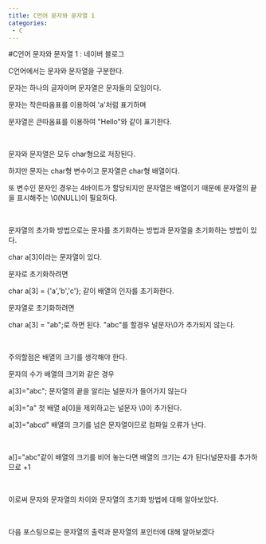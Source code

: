 ```yaml
---
title: C언어 문자와 문자열 1
categories:
 - C
---
```

#C언어 문자와 문자열 1 : 네이버 블로그
<div class="wrap_rabbit pcol2 _param(1) _postViewArea221559703171" id="post-view221559703171">
<!-- Rabbit HTML --><div class="se-viewer se-theme-default" lang="ko-KR">
<!-- SE_DOC_HEADER_END -->
<div class="se-main-container">
<div class="se-component se-text se-l-default" id="SE-32dfb7da-db9d-4c5a-8129-31fedd619770">
<div class="se-component-content">
<div class="se-section se-section-text se-l-default">
<div class="se-module se-module-text"><!-- SE-TEXT { --><p class="se-text-paragraph se-text-paragraph-align-" id="SE-cddd5293-0e96-4e09-bd35-85035e9fb852" style=""><span class="se-fs- se-ff-" id="SE-71a6ad47-01f7-4534-afd0-6ea52b5b14a9" style="">C언어에서는 문자와 문자열을 구분한다.</span></p><!-- } SE-TEXT --><!-- SE-TEXT { --><p class="se-text-paragraph se-text-paragraph-align-" id="SE-1a901dfb-5213-499a-9f73-8f8323908be4" style=""><span class="se-fs- se-ff-" id="SE-779cd06d-b834-432a-a30d-68115794a4b3" style="">문자는 하나의 글자이며 문자열은 문자들의 모임이다.</span></p><!-- } SE-TEXT --><!-- SE-TEXT { --><p class="se-text-paragraph se-text-paragraph-align-" id="SE-9e29f486-381d-4c41-895b-70e7a3d23c8b" style=""><span class="se-fs- se-ff-" id="SE-623d15c0-4b6f-4a63-a978-f6fba84e247a" style="">문자는 작은따옴표를 이용하여 'a'처럼 표기하며</span></p><!-- } SE-TEXT --><!-- SE-TEXT { --><p class="se-text-paragraph se-text-paragraph-align-" id="SE-91c5326c-87a2-491a-99af-c754c32706ac" style=""><span class="se-fs- se-ff-" id="SE-2fc641bd-d876-4ec3-a329-fb888b60ac96" style="">문자열은 큰따옴표를 이용하여 "Hello"와 같이 표기한다.</span></p><!-- } SE-TEXT --><!-- SE-TEXT { --><p class="se-text-paragraph se-text-paragraph-align-" id="SE-6c96e2a0-c312-48cb-8dd8-13128245773a" style=""><span class="se-fs- se-ff-" id="SE-415b7b07-00d3-4671-ae63-4805e7871297" style="">​</span></p><!-- } SE-TEXT --><!-- SE-TEXT { --><p class="se-text-paragraph se-text-paragraph-align-" id="SE-75f5149e-4c51-4061-8682-735310d80d9a" style=""><span class="se-fs- se-ff-" id="SE-05d44e7f-11aa-4b62-8fde-335d2274656f" style="">문자와 문자열은 모두 char형으로 저장된다.</span></p><!-- } SE-TEXT --><!-- SE-TEXT { --><p class="se-text-paragraph se-text-paragraph-align-" id="SE-f5ec93da-33d5-4b0b-a48f-cb646eb3ffbd" style=""><span class="se-fs- se-ff-" id="SE-75eb4802-cd64-464e-a615-f21a978c2249" style="">하지만 문자는 char형 변수이고 문자열은 char형 배열이다.</span></p><!-- } SE-TEXT --><!-- SE-TEXT { --><p class="se-text-paragraph se-text-paragraph-align-" id="SE-9cd798aa-a0ef-4c62-a451-715b7befd525" style=""><span class="se-fs- se-ff-" id="SE-dcec9f8b-860b-4854-9a29-7426a31c1e41" style="">또 변수인 문자인 경우는 4바이트가 할당되지만 문자열은 배열이기 때문에 문자열의 끝을 표시해주는 \0(NULL)이 필요하다.</span></p><!-- } SE-TEXT --><!-- SE-TEXT { --><p class="se-text-paragraph se-text-paragraph-align-" id="SE-d3c363d3-aeef-49a0-89ab-dd1d157f2bb2" style=""><span class="se-fs- se-ff-" id="SE-a9f5df66-6e35-4819-aa74-446cbee8b0a0" style="">​</span></p><!-- } SE-TEXT --><!-- SE-TEXT { --><p class="se-text-paragraph se-text-paragraph-align-" id="SE-97b8298a-1fcf-4053-9583-666ff0cb669c" style=""><span class="se-fs- se-ff-" id="SE-3c814d04-41c4-4628-8597-5e19c6c01143" style="">문자열의 초가화 방법으로는 문자를 초기화하는 방법과 문자열을 초기화하는 방법이 있다.</span></p><!-- } SE-TEXT --><!-- SE-TEXT { --><p class="se-text-paragraph se-text-paragraph-align-" id="SE-ba41e3a1-4251-47ab-b303-af1d9b249709" style=""><span class="se-fs- se-ff-" id="SE-1da6291f-eba4-4980-a0ec-be65f433f60b" style="">char a[3]이라는 문자열이 있다.</span></p><!-- } SE-TEXT --><!-- SE-TEXT { --><p class="se-text-paragraph se-text-paragraph-align-" id="SE-fbdc1f02-15dd-4204-aa94-d27e85fd0521" style=""><span class="se-fs- se-ff-" id="SE-85a99598-acbc-4830-b7a5-d88c4a0d6ed5" style="">문자로 초기화하려면</span></p><!-- } SE-TEXT --><!-- SE-TEXT { --><p class="se-text-paragraph se-text-paragraph-align-" id="SE-f80a46fa-4b23-4a7d-9f7c-507f40bcfe52" style=""><span class="se-fs- se-ff-" id="SE-dee1dfa2-7b50-4106-86e1-5f720844c9cc" style="">char a[3] = {'a','b','c'}; 같이 배열의 인자를 초기화한다.</span></p><!-- } SE-TEXT --><!-- SE-TEXT { --><p class="se-text-paragraph se-text-paragraph-align-" id="SE-b06c6846-464a-4b6b-ae4b-bce01493f410" style=""><span class="se-fs- se-ff-" id="SE-1dbb5e65-a651-491e-9cab-315b8c093ec1" style="">문자열로 초기화하려면</span></p><!-- } SE-TEXT --><!-- SE-TEXT { --><p class="se-text-paragraph se-text-paragraph-align-" id="SE-31b3ec50-e001-43b5-b5b8-c42dd98cc5f9" style=""><span class="se-fs- se-ff-" id="SE-21ef40cb-cce2-4d25-9fa5-d6cf84eb40af" style="">char a[3] = "ab";로 하면 된다. "abc"를 할경우 널문자\0가 추가되지 않는다.</span></p><!-- } SE-TEXT --><!-- SE-TEXT { --><p class="se-text-paragraph se-text-paragraph-align-" id="SE-17b95676-b4f7-48bf-bd2e-f324f3150e79" style=""><span class="se-fs- se-ff-" id="SE-a763cbd4-ec8c-4af7-b096-10a6205b6e1b" style="">​</span></p><!-- } SE-TEXT --><!-- SE-TEXT { --><p class="se-text-paragraph se-text-paragraph-align-" id="SE-2a99eaf5-1800-40cf-8e90-08c76a75a5b1" style=""><span class="se-fs- se-ff-" id="SE-9e20781c-3009-4146-a494-6024ef7b1a50" style="">주의할점은 배열의 크기를 생각해야 한다.</span></p><!-- } SE-TEXT --><!-- SE-TEXT { --><p class="se-text-paragraph se-text-paragraph-align-" id="SE-c2b38a83-d2f2-4152-bd02-1e76e8712fac" style=""><span class="se-fs- se-ff-" id="SE-21800935-1dbb-4022-a1ec-c7f3615ba432" style="">문자의 수가 배열의 크기와 같은 경우</span></p><!-- } SE-TEXT --><!-- SE-TEXT { --><p class="se-text-paragraph se-text-paragraph-align-" id="SE-ae1af7c2-7436-426e-abb2-ffd4e96a7ef2" style=""><span class="se-fs- se-ff-" id="SE-454c04a6-100b-4eb2-b940-880ff77debd8" style="">a[3]="abc"; 문자열의 끝을 알리는 널문자가 들어가지 않는다</span></p><!-- } SE-TEXT --><!-- SE-TEXT { --><p class="se-text-paragraph se-text-paragraph-align-" id="SE-092d555a-0317-4336-9d6a-413aefa9b608" style=""><span class="se-fs- se-ff-" id="SE-5419503b-a991-4d8f-85a2-377cdddb0788" style="">a[3]="a" 첫 배열 a[0]을 제외하고는 널문자 \0이 추가된다.</span></p><!-- } SE-TEXT --><!-- SE-TEXT { --><p class="se-text-paragraph se-text-paragraph-align-" id="SE-56c1b49d-ef81-4288-affe-b8bbfbf95148" style=""><span class="se-fs- se-ff-" id="SE-e4cc4d98-aff7-445c-8c4c-b47522e5fd7a" style="">a[3]="abcd" 배열의 크기를 넘은 문자열이므로 컴파일 오류가 난다.</span></p><!-- } SE-TEXT --><!-- SE-TEXT { --><p class="se-text-paragraph se-text-paragraph-align-" id="SE-edd574c5-4d87-4e7b-be3c-c0ef1a737b11" style=""><span class="se-fs- se-ff-" id="SE-c96b0e51-871f-4a12-8d1b-654f56727d55" style="">​</span></p><!-- } SE-TEXT --><!-- SE-TEXT { --><p class="se-text-paragraph se-text-paragraph-align-" id="SE-61b27e1f-63c3-4be9-91fb-78419030fd3d" style=""><span class="se-fs- se-ff-" id="SE-d91a8052-2ba2-474d-8f9b-e3aab776b11c" style="">a[]="abc"같이 배열의 크기를 비어 놓는다면 배열의 크기는 4가 된다(널문자를 추가하므로 +1</span></p><!-- } SE-TEXT --><!-- SE-TEXT { --><p class="se-text-paragraph se-text-paragraph-align-" id="SE-c59fd047-a8fd-4179-ba40-a29583950267" style=""><span class="se-fs- se-ff-" id="SE-9a97417e-b1c4-4a45-b6b2-5d97b5f5c7ae" style="">​</span></p><!-- } SE-TEXT --><!-- SE-TEXT { --><p class="se-text-paragraph se-text-paragraph-align-" id="SE-1b6c981d-b935-49ef-8b7b-1020f755c531" style=""><span class="se-fs- se-ff-" id="SE-8d6a4296-10f0-4dff-af38-511f79ac465b" style="">이로써 문자와 문자열의 차이와 문자열의 초기화 방법에 대해 알아보았다.</span></p><!-- } SE-TEXT --><!-- SE-TEXT { --><p class="se-text-paragraph se-text-paragraph-align-" id="SE-cdee9b7c-d6c9-4062-a216-95621473bd9c" style=""><span class="se-fs- se-ff-" id="SE-243a8911-cf87-4899-9b78-9ea3e6e90a05" style="">​</span></p><!-- } SE-TEXT --><!-- SE-TEXT { --><p class="se-text-paragraph se-text-paragraph-align-" id="SE-43b482dd-c60a-4b0d-8d5b-79d681fb4aa8" style=""><span class="se-fs- se-ff-" id="SE-49ba4205-616b-4570-8e91-722406fc5e2f" style="">다음 포스팅으로는 문자열의 출력과 문자열의 포인터에 대해 알아보겠다</span></p><!-- } SE-TEXT --><!-- SE-TEXT { --><p class="se-text-paragraph se-text-paragraph-align-" id="SE-3a1c6040-9eb4-4db1-a70b-e1e4e42a0678" style=""><span class="se-fs- se-ff-" id="SE-d0fc65a9-beaf-408f-adbe-7788dd06a9a8" style="">​</span></p><!-- } SE-TEXT --><!-- SE-TEXT { --><p class="se-text-paragraph se-text-paragraph-align-" id="SE-6bc693cb-1cd5-407c-a075-6f330e0fd4d3" style=""><span class="se-fs- se-ff-" id="SE-35c8988c-b501-4349-a77e-13a0af143393" style="">​</span></p><!-- } SE-TEXT --></div>
</div>
</div>
</div> </div>
</div>
</div>